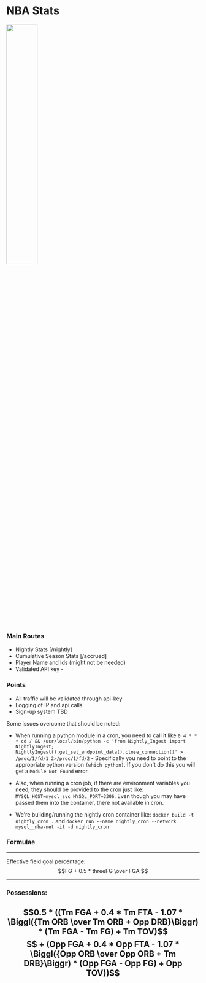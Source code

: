# NBA Stats
<img src="https://user-images.githubusercontent.com/48928345/226491807-2e51681e-b9f4-4a06-a403-36ea5591797d.jpg" width="40%" height="40%" />

### Main Routes
* Nightly Stats [/nightly]
* Cumulative Season Stats [/accrued]
* Player Name and Ids (might not be needed)
* Validated API key - 

### Points
* All traffic will be validated through api-key
* Logging of IP and api calls
* Sign-up system TBD

Some issues overcome that should be noted:
* When running a python module in a cron, you need to call it like `0 4 * * * cd / && /usr/local/bin/python -c 'from Nightly_Ingest import NightlyIngest; NightlyIngest().get_set_endpoint_data().close_connection()' > /proc/1/fd/1 2>/proc/1/fd/2` - Specifically you need to point to the appropriate python version `(which python)`. If you don't do this you will get a `Module Not Found` error.

* Also, when running a cron job, if there are environment variables you need, they should be provided to the cron just like: `MYSQL_HOST=mysql_svc MYSQL_PORT=3306`. Even though you may have passed them into the container, there not available in cron.

* We're building/running the nightly cron container like: `docker build -t nightly_cron .` and `docker run --name nightly_cron --network mysql__nba-net -it -d nightly_cron`

### Formulae
---
Effective field goal percentage: $$FG + 0.5 * threeFG \over FGA $$

---

### Possessions:
$$0.5 * ((Tm FGA + 0.4 * Tm FTA - 1.07 * \Biggl({Tm ORB \over Tm ORB + Opp DRB}\Biggr) * (Tm FGA - Tm FG) + Tm TOV)$$
$$ + (Opp FGA + 0.4 * Opp FTA - 1.07 * \Biggl({Opp ORB \over Opp ORB + Tm DRB}\Biggr) * (Opp FGA - Opp FG) + Opp TOV))$$
---
